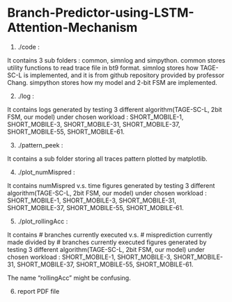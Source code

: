 # Branch-Predictor-using-LSTM-Attention-Mechanism

1. ./code : 

It contains 3 sub folders : common, simnlog and simpython.
common stores utility functions to read trace file in bt9 format.
simnlog stores how TAGE-SC-L is implemented, and it is from github repository provided by professor Chang.
simpython stores how my model and 2-bit FSM are implemented.

2. ./log : 

It contains logs generated by testing 3 different algorithm(TAGE-SC-L, 2bit FSM, our model) under chosen workload : SHORT_MOBILE-1, SHORT_MOBILE-3, SHORT_MOBILE-31, SHORT_MOBILE-37, SHORT_MOBILE-55, SHORT_MOBILE-61.

3. ./pattern_peek : 

It contains a sub folder storing all traces pattern plotted by matplotlib.

4. ./plot_numMispred : 

It contains numMispred v.s. time figures generated by testing 3 different algorithm(TAGE-SC-L, 2bit FSM, our model) under chosen workload : SHORT_MOBILE-1, SHORT_MOBILE-3, SHORT_MOBILE-31, SHORT_MOBILE-37, SHORT_MOBILE-55, SHORT_MOBILE-61.

5. ./plot_rollingAcc : 

It contains # branches currently executed v.s. # misprediction currently made divided by # branches currently executed figures generated by testing 3 different algorithm(TAGE-SC-L, 2bit FSM, our model) under chosen workload : SHORT_MOBILE-1, SHORT_MOBILE-3, SHORT_MOBILE-31, SHORT_MOBILE-37, SHORT_MOBILE-55, SHORT_MOBILE-61. 

The name “rollingAcc” might be confusing.

6. report PDF file
